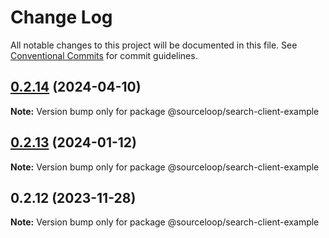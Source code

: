 # Change Log

All notable changes to this project will be documented in this file.
See [Conventional Commits](https://conventionalcommits.org) for commit guidelines.

## [0.2.14](https://github.com/sourcefuse/arc-ng-components/compare/@sourceloop/search-client-example@0.2.13...@sourceloop/search-client-example@0.2.14) (2024-04-10)

**Note:** Version bump only for package @sourceloop/search-client-example





## [0.2.13](https://github.com/sourcefuse/arc-ng-components/compare/@sourceloop/search-client-example@0.2.12...@sourceloop/search-client-example@0.2.13) (2024-01-12)

**Note:** Version bump only for package @sourceloop/search-client-example





## 0.2.12 (2023-11-28)

**Note:** Version bump only for package @sourceloop/search-client-example
